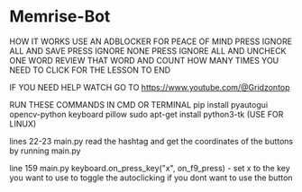 # Memrise-Bot
HOW IT WORKS
USE AN ADBLOCKER FOR PEACE OF MIND
PRESS IGNORE ALL AND SAVE
PRESS IGNORE NONE
PRESS IGNORE ALL AND UNCHECK ONE WORD
REVIEW THAT WORD AND COUNT HOW MANY TIMES YOU NEED TO CLICK FOR THE LESSON TO END

IF YOU NEED HELP WATCH GO TO https://www.youtube.com/@Gridzontop

RUN THESE COMMANDS IN CMD OR TERMINAL
pip install pyautogui opencv-python keyboard pillow
sudo apt-get install python3-tk (USE FOR LINUX)

lines 22-23 main.py read the hashtag and get the coordinates of the buttons by running main.py 

line 159 main.py
keyboard.on_press_key("x", on_f9_press) - set x to the key you want to use to toggle the autoclicking if you dont want to use the button

